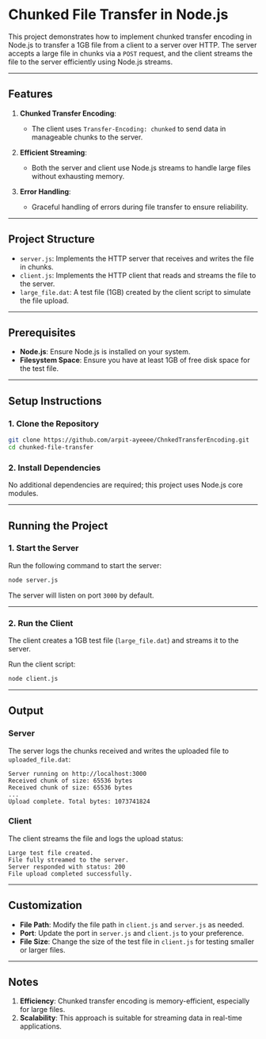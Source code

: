 # Chunked File Transfer in Node.js

This project demonstrates how to implement chunked transfer encoding in Node.js to transfer a 1GB file from a client to a server over HTTP. The server accepts a large file in chunks via a `POST` request, and the client streams the file to the server efficiently using Node.js streams.

---

## Features

1. **Chunked Transfer Encoding**:
   - The client uses `Transfer-Encoding: chunked` to send data in manageable chunks to the server.

2. **Efficient Streaming**:
   - Both the server and client use Node.js streams to handle large files without exhausting memory.

3. **Error Handling**:
   - Graceful handling of errors during file transfer to ensure reliability.

---

## Project Structure

- `server.js`: Implements the HTTP server that receives and writes the file in chunks.
- `client.js`: Implements the HTTP client that reads and streams the file to the server.
- `large_file.dat`: A test file (1GB) created by the client script to simulate the file upload.

---

## Prerequisites

- **Node.js**: Ensure Node.js is installed on your system.
- **Filesystem Space**: Ensure you have at least 1GB of free disk space for the test file.

---

## Setup Instructions

### 1. Clone the Repository

```bash
git clone https://github.com/arpit-ayeeee/ChnkedTransferEncoding.git
cd chunked-file-transfer
```

### 2. Install Dependencies

No additional dependencies are required; this project uses Node.js core modules.

---

## Running the Project

### 1. Start the Server

Run the following command to start the server:

```bash
node server.js
```

The server will listen on port `3000` by default.

---

### 2. Run the Client

The client creates a 1GB test file (`large_file.dat`) and streams it to the server.

Run the client script:

```bash
node client.js
```

---

## Output

### Server

The server logs the chunks received and writes the uploaded file to `uploaded_file.dat`:

```text
Server running on http://localhost:3000
Received chunk of size: 65536 bytes
Received chunk of size: 65536 bytes
...
Upload complete. Total bytes: 1073741824
```

### Client

The client streams the file and logs the upload status:

```text
Large test file created.
File fully streamed to the server.
Server responded with status: 200
File upload completed successfully.
```

---

## Customization

- **File Path**: Modify the file path in `client.js` and `server.js` as needed.
- **Port**: Update the port in `server.js` and `client.js` to your preference.
- **File Size**: Change the size of the test file in `client.js` for testing smaller or larger files.

---

## Notes

1. **Efficiency**: Chunked transfer encoding is memory-efficient, especially for large files.
2. **Scalability**: This approach is suitable for streaming data in real-time applications.

